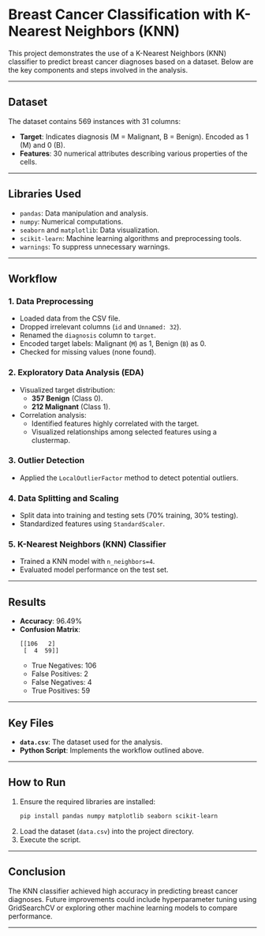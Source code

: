 # Breast Cancer Classification with K-Nearest Neighbors (KNN)

This project demonstrates the use of a K-Nearest Neighbors (KNN) classifier to predict breast cancer diagnoses based on a dataset. Below are the key components and steps involved in the analysis.

---

## Dataset

The dataset contains 569 instances with 31 columns:
- **Target**: Indicates diagnosis (M = Malignant, B = Benign). Encoded as 1 (M) and 0 (B).
- **Features**: 30 numerical attributes describing various properties of the cells.

---

## Libraries Used

- `pandas`: Data manipulation and analysis.
- `numpy`: Numerical computations.
- `seaborn` and `matplotlib`: Data visualization.
- `scikit-learn`: Machine learning algorithms and preprocessing tools.
- `warnings`: To suppress unnecessary warnings.

---

## Workflow

### 1. **Data Preprocessing**

- Loaded data from the CSV file.
- Dropped irrelevant columns (`id` and `Unnamed: 32`).
- Renamed the `diagnosis` column to `target`.
- Encoded target labels: Malignant (`M`) as 1, Benign (`B`) as 0.
- Checked for missing values (none found).

### 2. **Exploratory Data Analysis (EDA)**

- Visualized target distribution:
  - **357 Benign** (Class 0).
  - **212 Malignant** (Class 1).
- Correlation analysis:
  - Identified features highly correlated with the target.
  - Visualized relationships among selected features using a clustermap.

### 3. **Outlier Detection**

- Applied the `LocalOutlierFactor` method to detect potential outliers.

### 4. **Data Splitting and Scaling**

- Split data into training and testing sets (70% training, 30% testing).
- Standardized features using `StandardScaler`.

### 5. **K-Nearest Neighbors (KNN) Classifier**

- Trained a KNN model with `n_neighbors=4`.
- Evaluated model performance on the test set.

---

## Results

- **Accuracy**: 96.49%
- **Confusion Matrix**:
  ```
  [[106   2]
   [  4  59]]
  ```
  - True Negatives: 106
  - False Positives: 2
  - False Negatives: 4
  - True Positives: 59

---

## Key Files

- **`data.csv`**: The dataset used for the analysis.
- **Python Script**: Implements the workflow outlined above.

---

## How to Run

1. Ensure the required libraries are installed:
   ```bash
   pip install pandas numpy matplotlib seaborn scikit-learn
   ```
2. Load the dataset (`data.csv`) into the project directory.
3. Execute the script.

---

## Conclusion

The KNN classifier achieved high accuracy in predicting breast cancer diagnoses. Future improvements could include hyperparameter tuning using GridSearchCV or exploring other machine learning models to compare performance.

---
